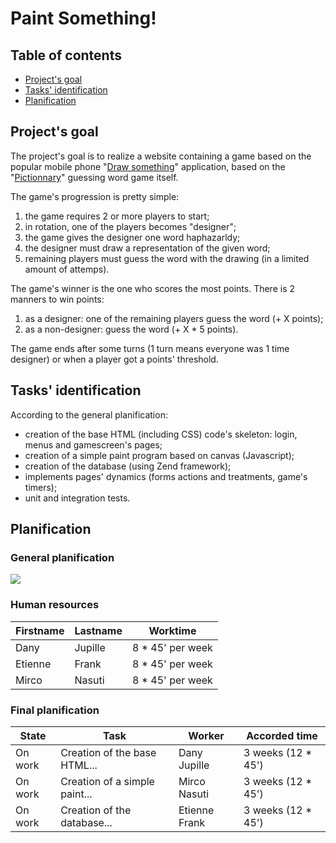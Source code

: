 # Paint Something!

## Table of contents

* <a href="#projects-goal">Project's goal</a>
* <a href="#tasks-identification">Tasks' identification</a>
* <a href="#planification">Planification</a>

## Project's goal

The project's goal is to realize a website containing a game based on the popular mobile phone "<a href="http://en.wikipedia.org/wiki/Draw_Something">Draw something</a>" application, based on the "<a href="http://en.wikipedia.org/wiki/Pictionary">Pictionnary</a>" guessing word game itself.

The game's progression is pretty simple:

1. the game requires 2 or more players to start;
2. in rotation, one of the players becomes "designer";
3. the game gives the designer one word haphazarldy;
4. the designer must draw a representation of the given word;
5. remaining players must guess the word with the drawing (in a limited amount of attemps).

The game's winner is the one who scores the most points. There is 2 manners to win points:

1. as a designer: one of the remaining players guess the word (+ X points);
2. as a non-designer: guess the word (+ X * 5 points).

The game ends after some turns (1 turn means everyone was 1 time designer) or when a player got a points' threshold.

## Tasks' identification

According to the general planification:

* creation of the base HTML (including CSS) code's skeleton: login, menus and gamescreen's pages;
* creation of a simple paint program based on canvas (Javascript);
* creation of the database (using Zend framework);
* implements pages' dynamics (forms actions and treatments, game's timers);
* unit and integration tests.

## Planification

### General planification

<img src="https://raw.github.com/theragebox/paint_something/master/documentation/general-planification.png" />

### Human resources

<table>
  <thead>
    <th>Firstname</th>
    <th>Lastname</th>
    <th>Worktime</th>
  </thead>
  <tr>
    <td>Dany</td>
    <td>Jupille</td>
    <td>8 * 45' per week</td>
  </tr>
  <tr>
    <td>Etienne</td>
    <td>Frank</td>
    <td>8 * 45' per week</td>
  </tr>
  <tr>
    <td>Mirco</td>
    <td>Nasuti</td>
    <td>8 * 45' per week</td>
  </tr>
</table>

### Final planification

<table>
  <thead>
    <th>State</th>
    <th>Task</th>
    <th>Worker</th>
    <th>Accorded time</th>
  </thead>
  <tr>
    <td>On work</td>
    <td>Creation of the base HTML...</td>
    <td>Dany Jupille</td>
    <td>3 weeks (12 * 45')</td>
  </tr>
  <tr>
    <td>On work</td>
    <td>Creation of a simple paint...</td>
    <td>Mirco Nasuti</td>
    <td>3 weeks (12 * 45')</td>
  </tr>
  <tr>
    <td>On work</td>
    <td>Creation of the database...</td>
    <td>Etienne Frank</td>
    <td>3 weeks (12 * 45')</td>
  </tr>
</table>
